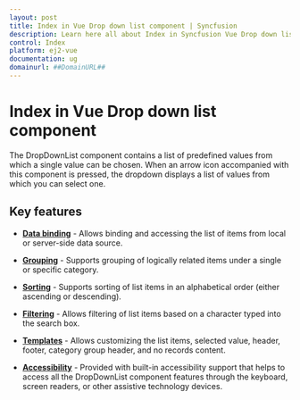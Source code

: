 ```yaml
---
layout: post
title: Index in Vue Drop down list component | Syncfusion
description: Learn here all about Index in Syncfusion Vue Drop down list component of Syncfusion Essential JS 2 and more.
control: Index 
platform: ej2-vue
documentation: ug
domainurl: ##DomainURL##
---
```


# Index in Vue Drop down list component

The DropDownList component contains a list of predefined values from which a single value can be chosen. When an arrow icon accompanied with this component is pressed, the dropdown displays a list of values from which you can select one.

## Key features

* **[Data binding](/drop-down-list/data-binding/)** - Allows binding and accessing the list of items from local or server-side data source.

* **[Grouping](/drop-down-list/grouping/)** -  Supports grouping of logically related items under a single or specific category.

* **[Sorting](https://ej2.syncfusion.com/vue/documentation/api/drop-down-list/#sortorder)** - Supports sorting of list items in an alphabetical order (either ascending or descending).

* **[Filtering](/drop-down-list/filtering/)** - Allows filtering of list items based on a character typed into the search box.

* **[Templates](/drop-down-list/templates/)** - Allows customizing the list items, selected value, header, footer, category group header, and no records content.

* **[Accessibility](/drop-down-list/accessibility/)** - Provided with built-in accessibility support that helps to access all the DropDownList component features through the keyboard, screen readers, or other assistive technology devices.
